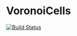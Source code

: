 # VoronoiCells

[![Build Status](https://travis-ci.org/jlapeyre/VoronoiCells.jl.svg?branch=master)](https://travis-ci.org/jlapeyre/VoronoiCells.jl)
